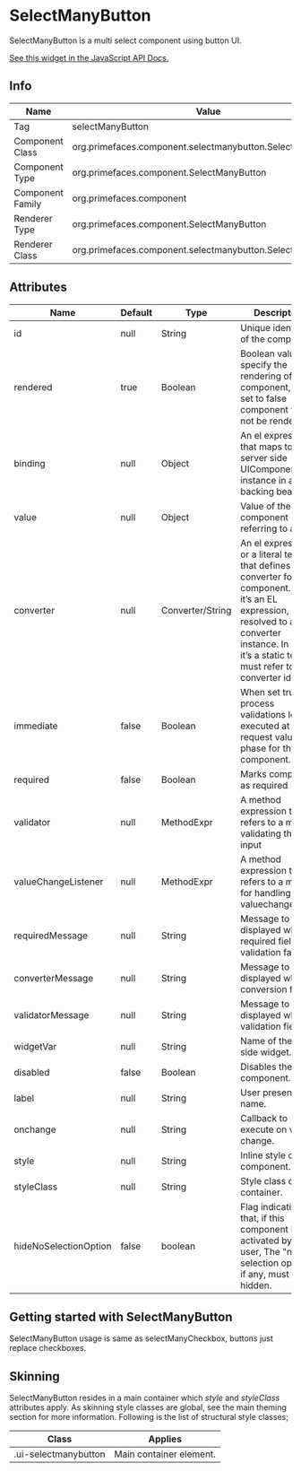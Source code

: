 # SelectManyButton

SelectManyButton is a multi select component using button UI.

[See this widget in the JavaScript API Docs.](../jsdocs/classes/src_primefaces.primefaces.widget.selectmanybutton.html)

## Info

| Name | Value |
| --- | --- |
| Tag | selectManyButton
| Component Class | org.primefaces.component.selectmanybutton.SelectManyButton
| Component Type | org.primefaces.component.SelectManyButton
| Component Family | org.primefaces.component |
| Renderer Type | org.primefaces.component.SelectManyButton
| Renderer Class | org.primefaces.component.selectmanybutton.SelectManyButton

## Attributes

| Name | Default | Type | Description | 
| --- | --- | --- | --- |
id | null | String | Unique identifier of the component
rendered | true | Boolean | Boolean value to specify the rendering of the component, when set to false component will not be rendered.
binding | null | Object | An el expression that maps to a server side UIComponent instance in a backing bean
value | null | Object | Value of the component referring to a List.
converter | null | Converter/String | An el expression or a literal text that defines a converter for the component. When it’s an EL expression, it’s resolved to a converter instance. In case it’s a static text, it must refer to a converter id
immediate | false | Boolean | When set true, process validations logic is executed at apply request values phase for this component.
required | false | Boolean | Marks component as required
validator | null | MethodExpr | A method expression that refers to a method validating the input
valueChangeListener | null | MethodExpr | A method expression that refers to a method for handling a valuechangeevent
requiredMessage | null | String | Message to be displayed when required field validation fails.
converterMessage | null | String | Message to be displayed when conversion fails.
validatorMessage | null | String | Message to be displayed when validation fields.
widgetVar | null | String | Name of the client side widget.
disabled | false | Boolean | Disables the component.
label | null | String | User presentable name.
onchange | null | String | Callback to execute on value change.
style | null | String | Inline style of the component.
styleClass | null | String | Style class of the container.
hideNoSelectionOption | false | boolean  | Flag indicating that, if this component is activated by the user, The "no selection option", if any, must be hidden.

## Getting started with SelectManyButton
SelectManyButton usage is same as selectManyCheckbox, buttons just replace checkboxes.

## Skinning
SelectManyButton resides in a main container which _style_ and _styleClass_ attributes apply. As
skinning style classes are global, see the main theming section for more information. Following is
the list of structural style classes;

| Class | Applies | 
| --- | --- | 
.ui-selectmanybutton | Main container element.
